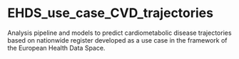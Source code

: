 # EHDS_use_case_CVD_trajectories
Analysis pipeline and models to predict cardiometabolic disease trajectories based on nationwide register developed as a use case in the framework of the European Health Data Space.
